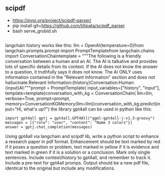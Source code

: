 ## scipdf
- https://pypi.org/project/scipdf-parser/
- pip install git+https://github.com/titipata/scipdf_parser
- bash serve_grobid.sh

## 
langchain history works like this: llm = OpenAI(temperature=0)from langchain.prompts.prompt import PromptTemplatefrom langchain.chains import ConversationChaintemplate = """The following is a friendly conversation between a human and an AI. The AI is talkative and provides lots of specific details from its context. If the AI does not know the answer to a question, it truthfully says it does not know. The AI ONLY uses information contained in the "Relevant Information" section and does not hallucinate.Relevant Information:{history}Conversation:Human: {input}AI:"""prompt = PromptTemplate( input_variables=["history", "input"], template=template)conversation_with_kg = ConversationChain( llm=llm, verbose=True, prompt=prompt, memory=ConversationKGMemory(llm=llm))conversation_with_kg.predict(input="Hi, what's up?")
the library gpt4all can be used in python like this: 
```python3 
import gpt4all gptj = gpt4all.GPT4All("ggml-gpt4all-j-v1.3-groovy") 
messages = [{"role": "user", "content": "Name 3 colors"}] 
answer = gptj.chat_completion(messages) 
``` 
Using gpt4all via langchain and scipdf lib, write a python script to enhance a research paper in pdf format. Enhancement should be text marked by red if it poses a question or problem, text marked in yellow if it is evidence and text marked in green if it is a solution or a conclusion. Mark only single sentences. Include context/history to gpt4all, and remember to track it. Include a pre-text for  gpt4all promps. Output should be a new pdf file, identical to the original but include any modifications.
